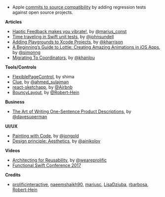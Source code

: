 * Apple [commits to source compatibility](https://swift.org/source-compatibility/) by adding regression tests against open source projects.

**Articles**

* [Haptic Feedback makes you vibrate!](https://engineering.nodesagency.com/articles/iOS/Haptic-feedback-makes-you-vibrate/), by [@marius_const](https://www.twitter.com/marius_const)
* [Time traveling in Swift unit tests](https://medium.com/@johnsundell/time-traveling-in-swift-unit-tests-583a2c3ce85b), by [@johnsundell](https://twitter.com/johnsundell)
* [Adding Playgrounds to Xcode Projects](https://useyourloaf.com/blog/adding-playgrounds-to-xcode-projects/), by [@kharrison](https://twitter.com/kharrison)
* [A Beginning’s Guide to Lottie: Creating Amazing Animations in iOS Apps](http://www.appcoda.com/lottie-beginner-guide/), by [@simonng](https://twitter.com/simonng)
* [Migrating To Coordinators](http://khanlou.com/2017/04/migrating-to-coordinators/), by [@khanlou](https://twitter.com/khanlou)


**Tools/Controls**

* [FlexiblePageControl](https://github.com/shima11/FlexiblePageControl), by shima
* [Clue](https://github.com/Geek-1001/Clue), by [@ahmed_sulajman](https://twitter.com/ahmed_sulajman)
* [react-sketchapp](https://github.com/airbnb/react-sketchapp), by [@Airbnb](https://twitter.com/Airbnb)
* [BouncyLayout](https://github.com/roberthein/BouncyLayout), by [@Robert-Hein](https://twitter.com/roberthein)

**Business**

* [The Art of Writing One-Sentence Product Descriptions](https://medium.dave-bailey.com/the-magic-formula-to-describe-a-product-in-one-sentence-175ce38619c7), by [@davesuperman](https://twitter.com/davesuperman)

**UI/UX**

* [Painting with Code](http://airbnb.design/painting-with-code/), by [@jongold](https://twitter.com/jongold)
* [Design principle: Aesthetics](https://uxdesign.cc/design-principle-aesthetics-af926f8f86fe), by [@ainikolov](https://twitter.com/ainikolov)

**Videos**

* [Architecting for Reusability](http://blog.prolificinteractive.com/2017/04/20/architecting-for-reusability/), by [@weareprolific](https://twitter.com/weareprolific)
* [Functional Swift Conference 2017](http://2017.funswiftconf.com/)

**Credits**

* [prolificinteractive](https://github.com/prolificinteractive), [naeemshaikh90](https://github.com/naeemshaikh90), [mariusc](https://github.com/mariusc), [LisaDziuba](https://github.com/lisadziuba), [rbarbosa](https://github.com/rbarbosa), [Robert-Hein](https://github.com/roberthein)
